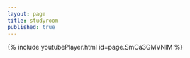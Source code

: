 ```yaml
---
layout: page
title: studyroom
published: true
---
```


{% include youtubePlayer.html id=page.SmCa3GMVNIM %}
